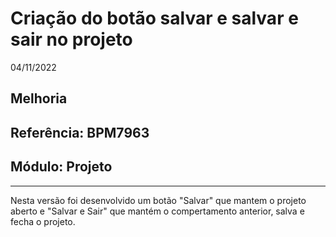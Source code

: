 # Criação do botão salvar e salvar e sair no projeto
04/11/2022
## Melhoria
## Referência: BPM7963
## Módulo: Projeto
***

Nesta versão foi desenvolvido um botão "Salvar" que mantem o projeto aberto e "Salvar e Sair" que mantém o compertamento anterior, salva e fecha o projeto.